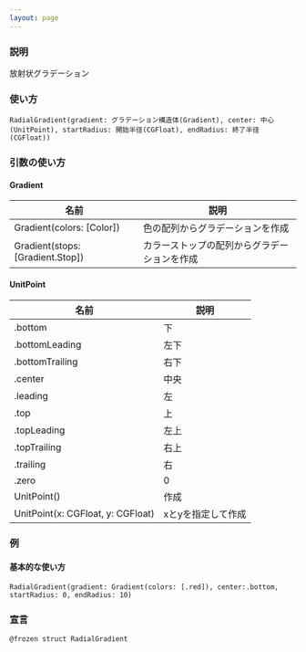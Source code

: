 ```yaml
---
layout: page
---
```


### 説明

放射状グラデーション

### 使い方

    RadialGradient(gradient: グラデーション構造体(Gradient), center: 中心(UnitPoint), startRadius: 開始半径(CGFloat), endRadius: 終了半径(CGFloat))

### 引数の使い方

#### Gradient

| 名前                               | 説明                     |
| -------------------------------- | ---------------------- |
| Gradient(colors: [Color])        | 色の配列からグラデーションを作成       |
| Gradient(stops: [Gradient.Stop]) | カラーストップの配列からグラデーションを作成 |

#### UnitPoint

| 名前                                | 説明         |
| --------------------------------- | ---------- |
| .bottom                           | 下          |
| .bottomLeading                    | 左下         |
| .bottomTrailing                   | 右下         |
| .center                           | 中央        |
| .leading                          | 左          |
| .top                              | 上          |
| .topLeading                       | 左上         |
| .topTrailing                      | 右上         |
| .trailing                         | 右          |
| .zero                             | 0          |
| UnitPoint()                       | 作成         |
| UnitPoint(x: CGFloat, y: CGFloat) | xとyを指定して作成 |

### 例

#### 基本的な使い方

    RadialGradient(gradient: Gradient(colors: [.red]), center:.bottom, startRadius: 0, endRadius: 10)

### 宣言

    @frozen struct RadialGradient
